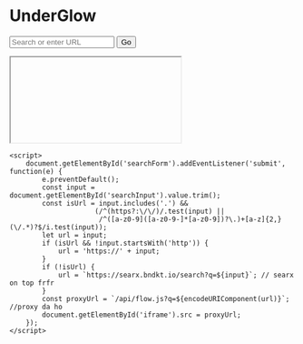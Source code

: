 <!DOCTYPE html>
<html lang="en">
<head>
    <meta charset="UTF-8">
    <meta name="viewport" content="width=device-width, initial-scale=1.0">
    <title>UnderGlow</title>
    <link rel="stylesheet" href="style.css">
</head>
<body>
    <h1>UnderGlow</h1>
    <form id="searchForm">
        <input type="text" id="searchInput" placeholder="Search or enter URL">
        <button type="submit">Go</button>
    </form>
    <iframe id="iframe" src="about:blank"></iframe>

    <script>
        document.getElementById('searchForm').addEventListener('submit', function(e) {
            e.preventDefault();
            const input = document.getElementById('searchInput').value.trim();
            const isUrl = input.includes('.') && 
                         (/^(https?:\/\/)/.test(input) || 
                          /^([a-z0-9]([a-z0-9-]*[a-z0-9])?\.)+[a-z]{2,}(\/.*)?$/i.test(input));
            let url = input;
            if (isUrl && !input.startsWith('http')) {
                url = 'https://' + input;
            }
            if (!isUrl) {
                url = `https://searx.bndkt.io/search?q=${input}`; // searx on top frfr
            }
            const proxyUrl = `/api/flow.js?q=${encodeURIComponent(url)}`; //proxy da ho
            document.getElementById('iframe').src = proxyUrl;
        });
    </script>
</body>
</html>
